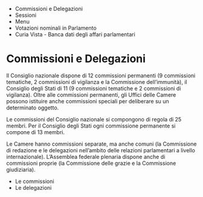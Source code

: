   * Commissioni e Delegazioni
  * Sessioni
  * Menu
  * Votazioni nominali in Parlamento
  * Curia Vista - Banca dati degli affari parlamentari

#  Commissioni e Delegazioni

Il Consiglio nazionale dispone di 12 commissioni permanenti (9 commissioni
tematiche, 2 commissioni di vigilanza e la Commissione dell’immunità), il
Consiglio degli Stati di 11 (9 commissioni tematiche e 2 commissioni di
vigilanza). Oltre alle commissioni permanenti, gli Uffici delle Camere possono
istituire anche commissioni speciali per deliberare su un determinato oggetto.

Le commissioni del Consiglio nazionale si compongono di regola di 25 membri.
Per il Consiglio degli Stati ogni commissione permanente si compone di 13
membri.

Le Camere hanno commissioni separate, ma anche comuni (la Commissione di
redazione e le delegazioni nell’ambito delle relazioni parlamentari a livello
internazionale). L’Assemblea federale plenaria dispone anche di commissioni
proprie (la Commissione delle grazie e la Commissione giudiziaria).

  * Le commissioni
  * Le delegazioni 


